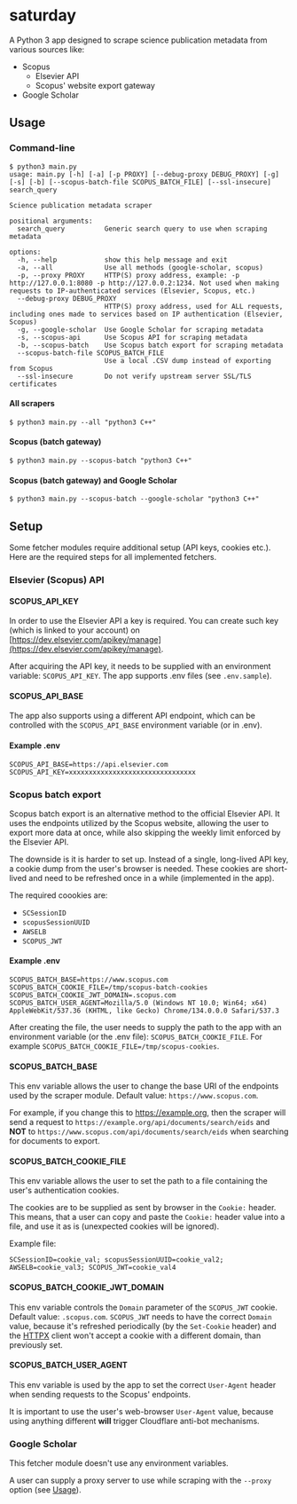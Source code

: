 # saturday
A Python 3 app designed to scrape science publication metadata from various sources like: 
- Scopus 
  - Elsevier API
  - Scopus' website export gateway
- Google Scholar

## Usage
### Command-line
```shell
$ python3 main.py
usage: main.py [-h] [-a] [-p PROXY] [--debug-proxy DEBUG_PROXY] [-g] [-s] [-b] [--scopus-batch-file SCOPUS_BATCH_FILE] [--ssl-insecure] search_query

Science publication metadata scraper

positional arguments:
  search_query          Generic search query to use when scraping metadata

options:
  -h, --help            show this help message and exit
  -a, --all             Use all methods (google-scholar, scopus)
  -p, --proxy PROXY     HTTP(S) proxy address, example: -p http://127.0.0.1:8080 -p http://127.0.0.2:1234. Not used when making requests to IP-authenticated services (Elsevier, Scopus, etc.)
  --debug-proxy DEBUG_PROXY
                        HTTP(S) proxy address, used for ALL requests, including ones made to services based on IP authentication (Elsevier, Scopus)
  -g, --google-scholar  Use Google Scholar for scraping metadata
  -s, --scopus-api      Use Scopus API for scraping metadata
  -b, --scopus-batch    Use Scopus batch export for scraping metadata
  --scopus-batch-file SCOPUS_BATCH_FILE
                        Use a local .CSV dump instead of exporting from Scopus
  --ssl-insecure        Do not verify upstream server SSL/TLS certificates
```

#### All scrapers
```shell
$ python3 main.py --all "python3 C++" 
```
#### Scopus (batch gateway)
```shell
$ python3 main.py --scopus-batch "python3 C++" 
```

#### Scopus (batch gateway) and Google Scholar
```shell
$ python3 main.py --scopus-batch --google-scholar "python3 C++" 
```

## Setup
Some fetcher modules require additional setup (API keys, cookies etc.).
Here are the required steps for all implemented fetchers.

### Elsevier (Scopus) API

#### SCOPUS_API_KEY
In order to use the Elsevier API a key is required. You can create 
such key (which is linked to your account) on [https://dev.elsevier.com/apikey/manage](https://dev.elsevier.com/apikey/manage).

After acquiring the API key, it needs to be supplied with an environment
variable: `SCOPUS_API_KEY`.
The app supports .env files (see `.env.sample`).

#### SCOPUS_API_BASE
The app also supports using a different API endpoint, which can be controlled
with the `SCOPUS_API_BASE` environment variable (or in .env).

#### Example .env
```
SCOPUS_API_BASE=https://api.elsevier.com
SCOPUS_API_KEY=xxxxxxxxxxxxxxxxxxxxxxxxxxxxxxxx
```

### Scopus batch export
Scopus batch export is an alternative method to the official Elsevier API.
It uses the endpoints utilized by the Scopus website, allowing the user to export
more data at once, while also skipping the weekly limit enforced by the Elsevier API.

The downside is it is harder to set up. Instead of a single, long-lived API key, a cookie
dump from the user's browser is needed. These cookies are short-lived and need to be refreshed
once in a while (implemented in the app).

The required coookies are:
- `SCSessionID`
- `scopusSessionUUID`
- `AWSELB`
- `SCOPUS_JWT`

#### Example .env
```
SCOPUS_BATCH_BASE=https://www.scopus.com
SCOPUS_BATCH_COOKIE_FILE=/tmp/scopus-batch-cookies
SCOPUS_BATCH_COOKIE_JWT_DOMAIN=.scopus.com
SCOPUS_BATCH_USER_AGENT=Mozilla/5.0 (Windows NT 10.0; Win64; x64) AppleWebKit/537.36 (KHTML, like Gecko) Chrome/134.0.0.0 Safari/537.3
```

After creating the file, the user needs to supply the path to the app with
an environment variable (or the .env file): `SCOPUS_BATCH_COOKIE_FILE`.
For example `SCOPUS_BATCH_COOKIE_FILE=/tmp/scopus-cookies`.

#### SCOPUS_BATCH_BASE
This env variable allows the user to change the base URI of the endpoints used
by the scraper module. Default value: `https://www.scopus.com`.

For example, if you change this to https://example.org, then the scraper
will send a request to `https://example.org/api/documents/search/eids` 
and **NOT** to `https://www.scopus.com/api/documents/search/eids` when searching
for documents to export.

#### SCOPUS_BATCH_COOKIE_FILE
This env variable allows the user to set the path to a file containing the user's
authentication cookies.

The cookies are to be supplied as sent by browser in the `Cookie:` header. 
This means, that a user can copy and paste the `Cookie:` header value 
into a file, and use it as is (unexpected cookies will be ignored).

Example file:
```
SCSessionID=cookie_val; scopusSessionUUID=cookie_val2; AWSELB=cookie_val3; SCOPUS_JWT=cookie_val4
```

#### SCOPUS_BATCH_COOKIE_JWT_DOMAIN
This env variable controls the `Domain` parameter of the `SCOPUS_JWT` cookie.
Default value: `.scopus.com`.
`SCOPUS_JWT` needs to have the correct `Domain` value, because it's refreshed
periodically (by the `Set-Cookie` header) and the [HTTPX](https://github.com/encode/httpx)
client won't accept a cookie with a different domain, than previously set.

#### SCOPUS_BATCH_USER_AGENT
This env variable is used by the app to set the correct `User-Agent` header
when sending requests to the Scopus' endpoints.

It is important to use the user's web-browser `User-Agent` value, because
using anything different **will** trigger Cloudflare anti-bot mechanisms.

### Google Scholar
This fetcher module doesn't use any environment variables.

A user can supply a proxy server to use while scraping with 
the `--proxy` option (see [Usage](#usage)).